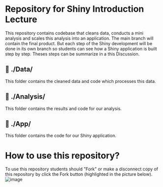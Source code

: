 # Repository for Shiny Introduction Lecture

This repository contains codebase that cleans data, conducts a mini analysis and scales this analysis into an application. The main branch will contain the final product. But each step of the Shiny development will be done in its own branch so students can see how a Shiny application is built step by step. Theses steps can be summarize in a this Discussion.

## 📁 ./Data/

This folder contains the cleaned data and code which processes this data.

## 📁 ./Analysis/

This folder contains the results and code for our analysis. 

## 📁 ./App/

This folder contains the code for our Shiny application. 

# How to use this repository?

To use this repository students should "Fork" or make a disconnect copy of this repository by click the Fork button (highlighted in the picture below).
![image](https://user-images.githubusercontent.com/45013044/144135483-53faeee7-455a-44e4-9caa-4915b69918a6.png)


